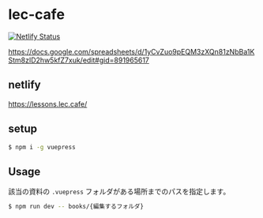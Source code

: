 # lec-cafe
[![Netlify Status](https://api.netlify.com/api/v1/badges/1403bae0-1bec-4148-aa8b-a30d906f73a1/deploy-status)](https://app.netlify.com/sites/lec-cafe-lessons/deploys)

https://docs.google.com/spreadsheets/d/1yCvZuo9pEQM3zXQn81zNbBa1KStm8zID2hw5kfZ7xuk/edit#gid=891965617

## netlify 

https://lessons.lec.cafe/

## setup

```bash
$ npm i -g vuepress
```


## Usage

該当の資料の `.vuepress` フォルダがある場所までのパスを指定します。

```bash
$ npm run dev -- books/{編集するフォルダ}
```

